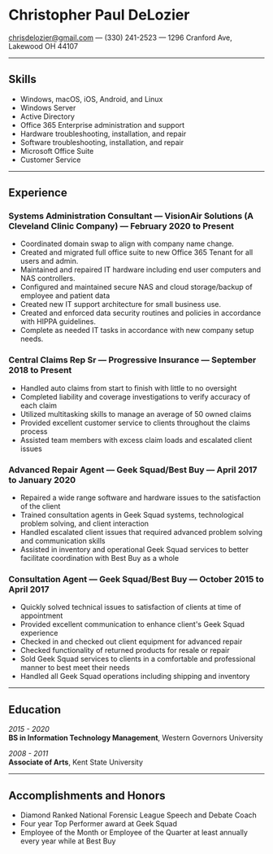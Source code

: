 

# Christopher Paul DeLozier

<chrisdelozier@gmail.com> &mdash; (330) 241-2523 &mdash; 1296 Cranford Ave, Lakewood OH 44107

---

## Skills

 * Windows, macOS, iOS, Android, and Linux
 * Windows Server
 * Active Directory
 * Office 365 Enterprise administration and support
 * Hardware troubleshooting, installation, and repair
 * Software troubleshooting, installation, and repair
 * Microsoft Office Suite
 * Customer Service  

---
## Experience

### **Systems Administration Consultant** &mdash; VisionAir Solutions (A Cleveland Clinic Company) &mdash; February 2020 to Present

* Coordinated domain swap to align with company name change.
* Created and migrated full office suite to new Office 365 Tenant for all users and admin.
* Maintained and repaired IT hardware including end user computers and NAS controllers. 
* Configured and maintained secure NAS and cloud storage/backup of employee and patient data
* Created new IT support architecture for small business use.
* Created and enforced data security routines and policies in accordance with HIPPA guidelines. 
* Complete as needed IT tasks in accordance with new company setup needs. 

### **Central Claims Rep Sr** &mdash; Progressive Insurance &mdash; September 2018 to Present

* Handled auto claims from start to finish with little to no oversight
* Completed liability and coverage investigations to verify accuracy of each claim
* Utilized multitasking skills to manage an average of 50 owned claims
* Provided excellent customer service to clients throughout the claims process
* Assisted team members with excess claim loads and escalated client issues

### **Advanced Repair Agent** &mdash; Geek Squad/Best Buy &mdash; April 2017 to January 2020

* Repaired a wide range software and hardware issues to the satisfaction of the client
* Trained consultation agents in Geek Squad systems, technological problem solving, and client interaction
* Handled escalated client issues that required advanced problem solving and communication skills
* Assisted in inventory and operational Geek Squad services to better facilitate coordination with Best Buy as a whole

### **Consultation Agent** &mdash; Geek Squad/Best Buy &mdash; October 2015 to April 2017

* Quickly solved technical issues to satisfaction of clients at time of appointment
* Provided excellent communication to enhance client's Geek Squad experience
* Checked in and checked out client equipment for advanced repair
* Checked functionality of returned products for resale or repair
* Sold Geek Squad services to clients in a comfortable and professional manner to best meet their needs
* Handled all Geek Squad operations including shipping and inventory

---

## Education
*2015 - 2020*    
**BS in Information Technology Management**, Western Governors University  
  
*2008 - 2011*  
**Associate of Arts**, Kent State University

---

## Accomplishments and Honors

* Diamond Ranked National Forensic League Speech and Debate Coach
* Four year Top Performer award at Geek Squad
* Employee of the Month or Employee of the Quarter at least annually every year while at Best Buy
